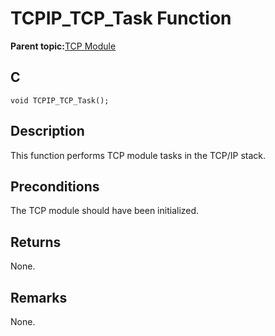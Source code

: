 # TCPIP\_TCP\_Task Function

**Parent topic:**[TCP Module](GUID-9461917B-27CE-44ED-80DB-67D963896E8F.md)

## C

```
void TCPIP_TCP_Task();
```

## Description

This function performs TCP module tasks in the TCP/IP stack.

## Preconditions

The TCP module should have been initialized.

## Returns

None.

## Remarks

None.

